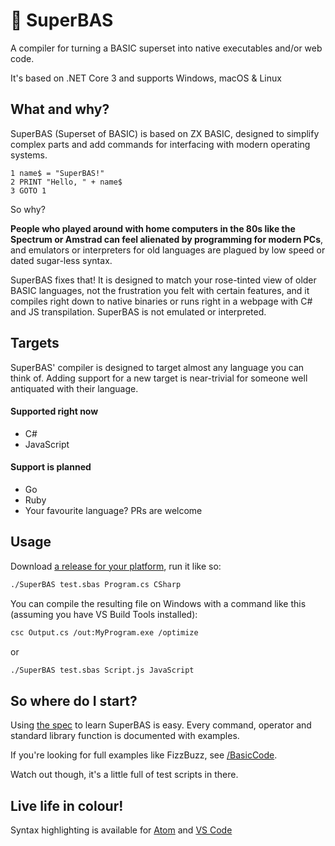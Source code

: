 # 👾 SuperBAS

A compiler for turning a BASIC superset into native executables and/or web code.

It's based on .NET Core 3 and supports Windows, macOS & Linux

## What and why?

SuperBAS (Superset of BASIC) is based on ZX BASIC, designed to simplify complex parts and add commands for interfacing with modern operating systems.

```
1 name$ = "SuperBAS!"
2 PRINT "Hello, " + name$
3 GOTO 1
```

So why?

**People who played around with home computers in the 80s like the Spectrum or Amstrad can feel alienated by programming for modern PCs**, and emulators or interpreters for old languages are plagued by low speed or dated sugar-less syntax.

SuperBAS fixes that! It is designed to match your rose-tinted view of older BASIC languages, not the frustration you felt with certain features, and it compiles right down to native binaries or runs right in a webpage with C# and JS transpilation. SuperBAS is not emulated or interpreted.

## Targets

SuperBAS' compiler is designed to target almost any language you can think of. Adding support for a new target is near-trivial for someone well antiquated with their language.

#### Supported right now

 - C#
 - JavaScript

#### Support is planned

 - Go
 - Ruby
 - Your favourite language? PRs are welcome

## Usage

Download [a release for your platform](https://github.com/adamsoutar/SuperBAS/releases), run it like so:

```bash
./SuperBAS test.sbas Program.cs CSharp
```

You can compile the resulting file on Windows with a command like this (assuming you have VS Build Tools installed):

```bash
csc Output.cs /out:MyProgram.exe /optimize
```

or

```bash
./SuperBAS test.sbas Script.js JavaScript
```

## So where do I start?

Using [the spec](https://github.com/adamsoutar/SuperBAS/blob/master/Docs/LanguageSpec.md) to learn SuperBAS is easy. Every command, operator and standard library function is documented with examples.

If you're looking for full examples like FizzBuzz, see [/BasicCode](https://github.com/adamsoutar/SuperBAS/blob/master/BasicCode/FizzBuzz.sbas).

Watch out though, it's a little full of test scripts in there.

## Live life in colour!

Syntax highlighting is available for [Atom](https://github.com/adamsoutar/atom-language-superbas) and [VS Code](https://github.com/adamsoutar/vscode-language-superbas)
